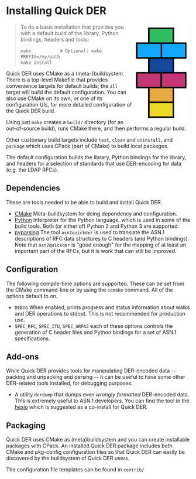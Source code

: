 # Installing Quick DER

<img alt="Quick DER logo" src="quick-der-logo.png" style="float: right;"/>

> To do a basic installation that provides you with a default build of the
> library, Python bindings, headers and tools:
>
>     make           # Optional: make PREFIX=/my/path
>     make install

Quick DER uses CMake as a (meta-)buildsystem. There is a top-level
Makefile that provides convenience targets for default builds;
the `all` target will build the default configuration.
You can also use CMake on its own, or one of its configuration UIs,
for more detailed configuration of the Quick DER build.

Using just `make` creates a `build/` directory (for an out-of-source
build), runs CMake there, and then performs a regular build.

Other customary build targets include `test`, `clean` and `uninstall`,
and `package` which uses CPack (part of CMake) to build local packages.

The default configuration builds the library, Python bindings for the
library, and headers for a selection of standards that use DER-encoding
for data (e.g. the LDAP RFCs).

## Dependencies

These are tools needed to be able to build and install Quick DER.

  * [CMake](https://cmake.org/)
    Meta-buildsystem for doing dependency and configuration.
  * [Python](https://www.python.org/)
    Interpreter for the Python language, which is used in some of the
    build tools. Both (or either of) Python 2 and Python 3 are supported.
  * [pyparsing](https://pypi.python.org/pypi/pyparsing)
    The tool `asn2quickder` is used to translate the ASN.1 descriptions
    of RFC data structures to C headers (and Python bindings).
    Note that `asn2quickder` is "good enough" for the mapping of at least
    an important part of the RFCs, but it is work that can still be improved.

## Configuration

The following compile-time options are supported. These can be set from
the CMake command-line or by using the `ccmake` command. All of the options
default to *on*.

 - `DEBUG` When enabled, prints progress and status information about
   walks and DER operations to stdout. This is not recommended for
   production use.
 - `SPEC_RFC`, `SPEC_ITU`, `SPEC_ARPA2` each of these options controls
   the generation of C header files and Python bindings for a set of
   ASN.1 specifications.

## Add-ons

While Quick DER provides tools for manipulating DER-encoded data --
packing and unpacking and parsing -- it can be useful to have some
other DER-related tools installed, for debugging purposes.

  * A utility `derdump` that dumps even *wrongly formatted* DER-encoded
    data.  This is extremely useful to ASN.1 developers.
    You can find the tool in the [hexio](https://github.com/vanrein/hexio)
    which is suggested as a co-install for Quick DER.

## Packaging

Quick DER uses CMake as (meta)buildsystem and you can create installable
packages with CPack. An installed Quick DER package includes both
CMake and pkg-config configuration files so that Quick DER can easily
be discovered by the buildsystem of Quick DER users.

The configuration file templates can be found in `contrib/`
